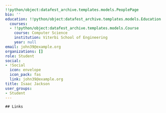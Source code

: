 ```yaml
---
!!python/object:datafest_archive.templates.models.PeoplePage
bio: ''
education: !!python/object:datafest_archive.templates.models.Education
  courses:
  - !!python/object:datafest_archive.templates.models.Course
    course: Computer Science
    institution: Viterbi School of Engineering
    year: null
email: john39@example.org
organizations: []
role: Student
social:
- !Social
  icon: envelope
  icon_pack: fas
  link: john39@example.org
title: Isaac Jackson
user_groups:
- Student
---
```


    ## Links
    
